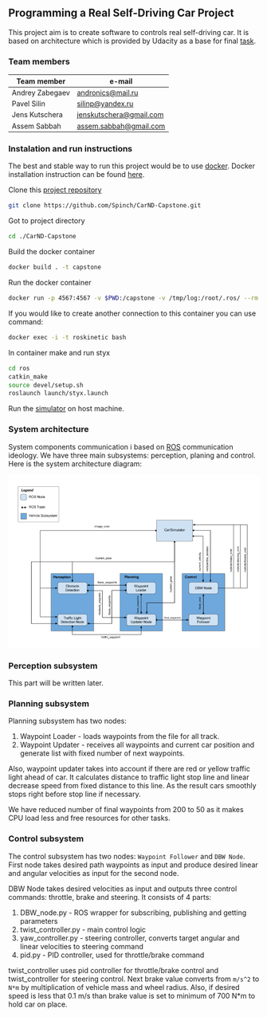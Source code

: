 
## Programming a Real Self-Driving Car Project

This project aim is to create software to controls real self-driving car. It is based on architecture which is provided by Udacity as a base for final [task](https://github.com/udacity/CarND-Capstone).


### Team members

| Team member      | e-mail                   |
| -------------    | -------------            |
| Andrey Zabegaev  | andronics@mail.ru        |
| Pavel Silin      | silinp@yandex.ru         |
| Jens Kutschera   | jenskutschera@gmail.com  |
| Assem Sabbah     | assem.sabbah@gmail.com   |


### Instalation and run instructions

The best and stable way to run this project would be to use [docker](https://www.docker.com/). Docker installation instruction can be found [here](https://docs.docker.com/engine/installation/).

Clone this [project repository](https://github.com/Spinch/CarND-Capstone)
```bash
git clone https://github.com/Spinch/CarND-Capstone.git
```

Got to project directory
```bash
cd ./CarND-Capstone
```

Build the docker container
```bash
docker build . -t capstone
```

Run the docker container
```bash
docker run -p 4567:4567 -v $PWD:/capstone -v /tmp/log:/root/.ros/ --rm -it --name roskinetic capstone
```

If you would like to create another connection to this container you can use command:
```bash
docker exec -i -t roskinetic bash
```

In container make and run styx
```bash
cd ros
catkin_make
source devel/setup.sh
roslaunch launch/styx.launch
```

Run the [simulator](https://github.com/udacity/CarND-Capstone/releases) on host machine.


### System architecture

System components communication i based on [ROS](http://www.ros.org/) communication ideology. We have three main subsystems: perception, planing and control. Here is the system architecture diagram:

![System architecture][ros_architecture]

### Perception subsystem

This part will be written later.


### Planning subsystem

Planning subsystem has two nodes:

1. Waypoint Loader - loads waypoints from the file for all track.
1. Waypoint Updater - receives all waypoints and current car position and generate list with fixed number of next waypoints.

Also, waypoint updater takes into account if there are red or yellow traffic light ahead of car. It calculates distance to traffic light stop line and linear decrease speed from fixed distance to this line. As the result cars smoothly stops right before stop line if necessary.

We have reduced number of final waypoints from 200 to 50 as it makes CPU load less and free resources for other tasks.

### Control subsystem

The control subsystem has two nodes: `Waypoint Follower` and `DBW Node`. First node takes desired path waypoints as input and produce desired linear and angular velocities as input for the second node.

DBW Node takes desired velocities as input and outputs three control commands: throttle, brake and steering. It consists of 4 parts:

1. DBW_node.py - ROS wrapper for subscribing, publishing and getting parameters
1. twist_controller.py - main control logic
1. yaw_controller.py - steering controller, converts target angular and linear velocities to steering command
1. pid.py - PID controller, used for throttle/brake command

twist_controller uses pid controller for throttle/brake control and twist_controller for steering control. Next brake value converts from `m/s^2` to `N*m` by multiplication of vehicle mass and wheel radius. Also, if desired speed is less that 0.1 m/s than brake value is set to minimum of 700 N*m to hold car on place.

[ros_architecture]: ./imgs/ros-graph.png "System architecture"
